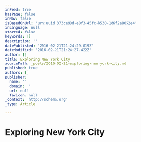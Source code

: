 ```yaml
---
inFeed: true
hasPage: false
inNav: false
isBasedOnUrl: 'urn:uuid:373ce98d-e8f3-45fc-b530-1d6f2a8052e4'
inLanguage: null
starred: false
keywords: []
description: ''
datePublished: '2016-02-21T21:24:29.019Z'
dateModified: '2016-02-21T21:24:27.422Z'
author: []
title: Exploring New York City
sourcePath: _posts/2016-02-21-exploring-new-york-city.md
published: true
authors: []
publisher:
  name: ''
  domain: ''
  url: null
  favicon: null
_context: 'http://schema.org'
_type: Article

---
```

# Exploring New York City